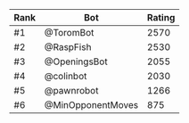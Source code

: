 Rank|Bot|Rating
---|---|---
#1|@ToromBot|2570
#2|@RaspFish|2530
#3|@OpeningsBot|2055
#4|@colinbot|2030
#5|@pawnrobot|1266
#6|@MinOpponentMoves|875
